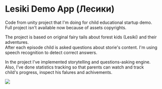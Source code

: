 # Lesiki Demo App (Лесики)

Code from unity project that I'm doing for child educational startup demo. 
Full project isn't available now because of assets copyrights. 

The project is based on original fairy tails about forest kids (Lesiki) and their adventures. \
After each episode child is asked questions about storie's content. I'm using speech recognition to detect correct answers.

In the project I've implemented storytelling and questions-asking engine. \
Also, I've done statistics tracking so that parents can watch and track child's progress, inspect his falures and achivements.

![](Readme/title-page.png)
